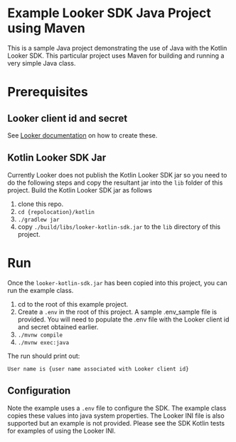 # Example Looker SDK Java Project using Maven

This is a sample Java project demonstrating the use of Java with the Kotlin
Looker SDK. This particular project uses Maven for building and running a very
simple Java class.

# Prerequisites

## Looker client id and secret

See [Looker documentation](https://docs.looker.com/reference/api-and-integration/api-auth#authentication_with_an_sdk)
on how to create these.

## Kotlin Looker SDK Jar

Currently Looker does not publish the Kotlin Looker SDK jar so you need to do
the following steps and copy the resultant jar into the `lib` folder of this project. Build
the Kotlin Looker SDK jar as follows

1. clone this repo.
2. `cd {repolocation}/kotlin`
3. `./gradlew jar`
4. copy `./build/libs/looker-kotlin-sdk.jar` to the `lib` directory of this
project.

# Run

Once the `looker-kotlin-sdk.jar` has been copied into this project, you can run
the example class.

1. cd to the root of this example project.
2. Create a `.env` in the root of this project. A sample .env_sample file is
provided. You will need to populate the .env file with the Looker client id and
secret obtained earlier.
3. `./mvnw compile`
3. `./mvnw exec:java`

The run should print out:

`User name is {user name associated with Looker client id}`

## Configuration

Note the example uses a `.env` file to configure the SDK. The example class
copies these values into java system properties. The Looker INI file is also
supported but an example is not provided. Please see the SDK Kotlin tests for
examples of using the Looker INI.
